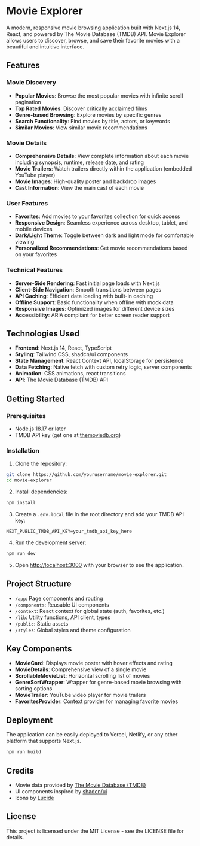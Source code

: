 # Movie Explorer

A modern, responsive movie browsing application built with Next.js 14, React, and powered by The Movie Database (TMDB) API. Movie Explorer allows users to discover, browse, and save their favorite movies with a beautiful and intuitive interface.

## Features

### Movie Discovery
- **Popular Movies**: Browse the most popular movies with infinite scroll pagination
- **Top Rated Movies**: Discover critically acclaimed films
- **Genre-based Browsing**: Explore movies by specific genres
- **Search Functionality**: Find movies by title, actors, or keywords
- **Similar Movies**: View similar movie recommendations

### Movie Details
- **Comprehensive Details**: View complete information about each movie including synopsis, runtime, release date, and rating
- **Movie Trailers**: Watch trailers directly within the application (embedded YouTube player)
- **Movie Images**: High-quality poster and backdrop images
- **Cast Information**: View the main cast of each movie

### User Features
- **Favorites**: Add movies to your favorites collection for quick access
- **Responsive Design**: Seamless experience across desktop, tablet, and mobile devices
- **Dark/Light Theme**: Toggle between dark and light mode for comfortable viewing
- **Personalized Recommendations**: Get movie recommendations based on your favorites

### Technical Features
- **Server-Side Rendering**: Fast initial page loads with Next.js
- **Client-Side Navigation**: Smooth transitions between pages
- **API Caching**: Efficient data loading with built-in caching
- **Offline Support**: Basic functionality when offline with mock data
- **Responsive Images**: Optimized images for different device sizes
- **Accessibility**: ARIA compliant for better screen reader support

## Technologies Used

- **Frontend**: Next.js 14, React, TypeScript
- **Styling**: Tailwind CSS, shadcn/ui components
- **State Management**: React Context API, localStorage for persistence
- **Data Fetching**: Native fetch with custom retry logic, server components
- **Animation**: CSS animations, react transitions
- **API**: The Movie Database (TMDB) API

## Getting Started

### Prerequisites
- Node.js 18.17 or later
- TMDB API key (get one at [themoviedb.org](https://developers.themoviedb.org/3/getting-started/introduction))

### Installation

1. Clone the repository:
```bash
git clone https://github.com/yourusername/movie-explorer.git
cd movie-explorer
```

2. Install dependencies:
```bash
npm install
```

3. Create a `.env.local` file in the root directory and add your TMDB API key:
```
NEXT_PUBLIC_TMDB_API_KEY=your_tmdb_api_key_here
```

4. Run the development server:
```bash
npm run dev
```

5. Open [http://localhost:3000](http://localhost:3000) with your browser to see the application.

## Project Structure

- `/app`: Page components and routing
- `/components`: Reusable UI components
- `/context`: React context for global state (auth, favorites, etc.)
- `/lib`: Utility functions, API client, types
- `/public`: Static assets
- `/styles`: Global styles and theme configuration

## Key Components

- **MovieCard**: Displays movie poster with hover effects and rating
- **MovieDetails**: Comprehensive view of a single movie
- **ScrollableMovieList**: Horizontal scrolling list of movies
- **GenreSortWrapper**: Wrapper for genre-based movie browsing with sorting options
- **MovieTrailer**: YouTube video player for movie trailers
- **FavoritesProvider**: Context provider for managing favorite movies

## Deployment

The application can be easily deployed to Vercel, Netlify, or any other platform that supports Next.js.

```bash
npm run build
```

## Credits

- Movie data provided by [The Movie Database (TMDB)](https://www.themoviedb.org)
- UI components inspired by [shadcn/ui](https://ui.shadcn.com/)
- Icons by [Lucide](https://lucide.dev/)

## License

This project is licensed under the MIT License - see the LICENSE file for details.
